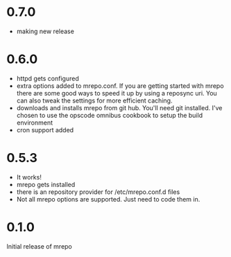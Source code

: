# 0.7.0

* making new release

# 0.6.0

* httpd gets configured
* extra options added to mrepo.conf. If you are getting started with mrepo there are some good ways to speed it up by using a reposync uri. You can also tweak the settings for more efficient caching.
* downloads and installs mrepo from git hub. You'll need git installed. I've chosen to use the opscode omnibus cookbook to setup the build environment
* cron support added

# 0.5.3

* It works!
* mrepo gets installed
* there is an repository provider for /etc/mrepo.conf.d files
* Not all mrepo options are supported. Just need to code them in.

# 0.1.0

Initial release of mrepo
